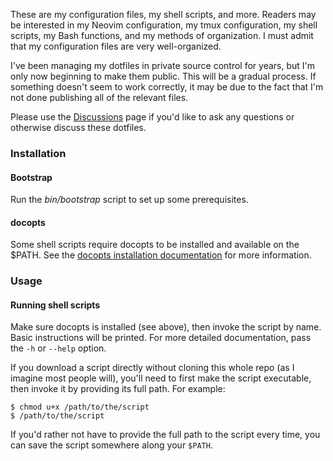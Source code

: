 These are my configuration files, my shell scripts, and more. Readers may be
interested in my Neovim configuration, my tmux configuration, my shell scripts,
my Bash functions, and my methods of organization. I must admit that my
configuration files are very well-organized.

I've been managing my dotfiles in private source control for years, but I'm only
now beginning to make them public. This will be a gradual process. If something
doesn't seem to work correctly, it may be due to the fact that I'm not done
publishing all of the relevant files.

Please use the [Discussions](https://github.com/openjck/dotfiles/discussions)
page if you'd like to ask any questions or otherwise discuss these dotfiles.

### Installation

#### Bootstrap

Run the _bin/bootstrap_ script to set up some prerequisites.

#### docopts

Some shell scripts require docopts to be installed and available on the $PATH.
See the [docopts installation
documentation](https://github.com/docopt/docopts#install) for more information.

### Usage

#### Running shell scripts

Make sure docopts is installed (see above), then invoke the script by name.
Basic instructions will be printed. For more detailed documentation, pass the
`-h` or `--help` option.

If you download a script directly without cloning this whole repo (as I imagine
most people will), you'll need to first make the script executable, then invoke
it by providing its full path. For example:

```shell
$ chmod u+x /path/to/the/script
$ /path/to/the/script
```

If you'd rather not have to provide the full path to the script every time, you
can save the script somewhere along your `$PATH`.
